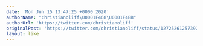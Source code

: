 ```yaml
---
date: 'Mon Jun 15 13:47:25 +0000 2020'
authorName: "christianoliff\U0001F468‍\U0001F4BB"
authorUrl: 'https://twitter.com/christianoliff'
originalPost: 'https://twitter.com/christianoliff/status/1272526125739257861'
layout: like
---
```

